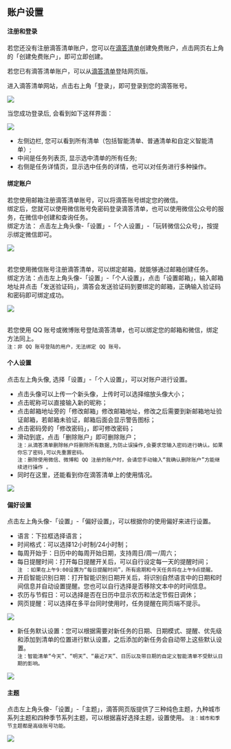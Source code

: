 ## 账户设置

#### 注册和登录

若您还没有注册滴答清单账户，您可以在[滴答清单](https://dida365.com)创建免费账户，点击网页右上角的「创建免费账户」，即可立即创建。

若您已有滴答清单账户，可以从[滴答清单](https://dida365.com)登陆网页版。

进入滴答清单网站，点击右上角「登录」，即可登录到您的滴答账号。

![](../images/web/1.1.1.png)

当您成功登录后, 会看到如下这样界面：

![](../images/web/1.1.2.png)

* 左侧边栏, 您可以看到所有清单（包括智能清单、普通清单和自定义智能清单）; 
* 中间是任务列表页, 显示选中清单的所有任务; 
* 右侧是任务详情页，显示选中任务的详情，也可以对任务进行多种操作。

#### 绑定账户

若您使用邮箱注册滴答清单账号，可以将滴答账号绑定您的微信。 <br >绑定后，您就可以使用微信账号免密码登录滴答清单，也可以使用微信公众号的服务，在微信中创建和查询任务。 <br >绑定方法：
点击左上角头像-「设置」-「个人设置」-「玩转微信公众号」，按提示绑定微信即可。

![](../images/web/1.1.3.png)

<br >若您使用微信账号注册滴答清单，可以绑定邮箱，就能够通过邮箱创建任务。
<br >绑定方法：点击左上角头像-「设置」-「个人设置」，点击「设置邮箱」，输入邮箱地址并点击「发送验证码」，滴答会发送验证码到要绑定的邮箱，正确输入验证码和密码即可绑定成功。

![](../images/web/1.1.4.png)

<br >若您使用 QQ 账号或微博账号登陆滴答清单，也可以绑定您的邮箱和微信，绑定方法同上。 <br >`注：非 QQ 账号登陆的用户，无法绑定 QQ 账号。`

#### 个人设置

点击左上角头像, 选择「设置」-「个人设置」，可以对账户进行设置。

* 点击头像可以上传一个新头像，上传时可以选择缩放头像大小；
* 点击昵称可以直接输入新的昵称；
* 点击邮箱地址旁的「修改邮箱」修改邮箱地址，修改之后需要到新邮箱地址验证邮箱，若邮箱未验证，邮箱后面会显示警告图标；
* 点击密码旁的「修改密码」，即可修改密码；
* 滑动到底，点击「删除账户」即可删除账户；
  <br >`注：从滴答清单删除帐户将删除所有数据,为防止误操作,会要求您输入密码进行确认。如果你忘了密码,可以先重置密码。`
  <br >`注：删除使用微信、微博和 QQ 注册的账户时，会请您手动输入“我确认删除账户”方能继续进行操作 。`
* 同时在这里，还能看到你在滴答清单上的使用情况。

![](../images/web/1.1.5.png)

#### 偏好设置

点击左上角头像-「设置」-「偏好设置」，可以根据你的使用偏好来进行设置。

* 语言：下拉框选择语言；
* 时间格式：可以选择12小时制/24小时制；
* 每周开始于：日历中的每周开始日期，支持周日/周一/周六；
* 每日提醒时间：打开每日提醒开关后，可以自行设定每一天的提醒时间；
  <br>`注 ：如果在上午9:00设置为“每日提醒时间”，所有逾期和今天任务将在上午9点提醒。`
* 开启智能识别日期：打开智能识别日期开关后，将识别自然语言中的日期和时间信息并自动设置提醒。您也可以自行选择是否移除文本中的时间信息。
* 农历与节假日：可以选择是否在日历中显示农历和法定节假日调休；
* 网页提醒：可以选择在多平台同时使用时，任务提醒在网页端不提示。

![](../images/web/persetting.png)

* 新任务默认设置：您可以根据需要对新任务的日期、日期模式、提醒、优先级和添加到清单的位置进行默认设置，之后添加的新任务会自动带上这些默认设置。
  <br>`注：智能清单“今天”、“明天”、“最近7天”、日历以及带日期的自定义智能清单不受默认日期的影响。`

![](../images/web/1.1.7.png)

#### 主题

点击左上角头像-「设置」-「主题」，滴答网页版提供了三种纯色主题，九种城市系列主题和四种季节系列主题，可以根据喜好选择主题，设置使用。 `注：城市和季节主题都是高级账号功能。`

![](../images/web/skin.png)

